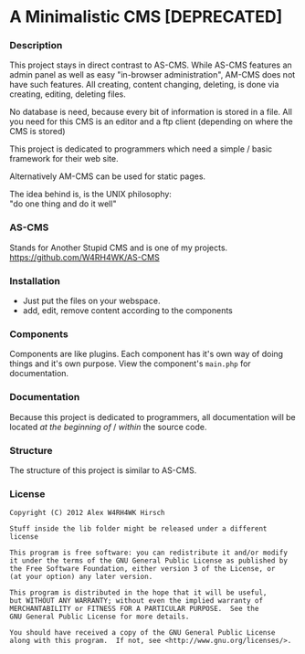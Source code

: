# A Minimalistic CMS [DEPRECATED]

### Description
This project stays in direct contrast to AS-CMS. While AS-CMS features an admin
panel as well as easy "in-browser administration", AM-CMS does not have such
features. All creating, content changing, deleting, is done via creating,
editing, deleting files.

No database is need, because every bit of information is stored in a file. All
you need for this CMS is an editor and a ftp client (depending on where the CMS
is stored)

This project is dedicated to programmers which need a simple / basic framework
for their web site.

Alternatively AM-CMS can be used for static pages.

The idea behind is, is the UNIX philosophy:  
"do one thing and do it well"

### AS-CMS
Stands for Another Stupid CMS and is one of my projects.  
<https://github.com/W4RH4WK/AS-CMS>

### Installation
 - Just put the files on your webspace.
 - add, edit, remove content according to the components

### Components
Components are like plugins. Each component has it's own way of doing things
and it's own purpose. View the component's `main.php` for documentation.

### Documentation
Because this project is dedicated to programmers, all documentation will be
located *at the beginning of* / *within* the source code.

### Structure
The structure of this project is similar to AS-CMS.

### License
    Copyright (C) 2012 Alex W4RH4WK Hirsch

    Stuff inside the lib folder might be released under a different license

    This program is free software: you can redistribute it and/or modify
    it under the terms of the GNU General Public License as published by
    the Free Software Foundation, either version 3 of the License, or
    (at your option) any later version.

    This program is distributed in the hope that it will be useful,
    but WITHOUT ANY WARRANTY; without even the implied warranty of
    MERCHANTABILITY or FITNESS FOR A PARTICULAR PURPOSE.  See the
    GNU General Public License for more details.

    You should have received a copy of the GNU General Public License
    along with this program.  If not, see <http://www.gnu.org/licenses/>.
